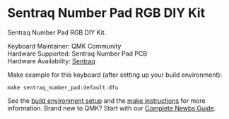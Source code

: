 # Sentraq Number Pad RGB DIY Kit

Sentraq Number Pad RGB DIY Kit.

Keyboard Maintainer: QMK Community\
Hardware Supported: Sentraq Number Pad PCB\
Hardware Availability: [Sentraq](https://sentraq.com/collections/kits/products/number-pad-rgb-kit)

Make example for this keyboard (after setting up your build environment):

    make sentraq_number_pad:default:dfu

See the [build environment setup](https://docs.qmk.fm/#/getting_started_build_tools) and the [make instructions](https://docs.qmk.fm/#/getting_started_make_guide) for more information. Brand new to QMK? Start with our [Complete Newbs Guide](https://docs.qmk.fm/#/newbs).
